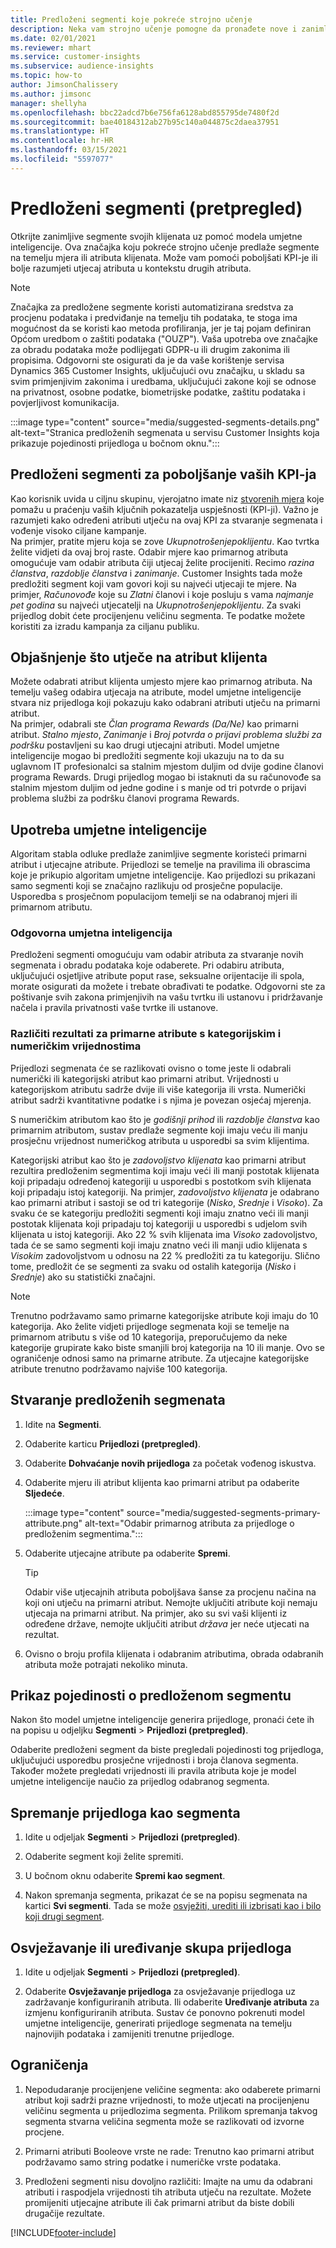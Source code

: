 ```yaml
---
title: Predloženi segmenti koje pokreće strojno učenje
description: Neka vam strojno učenje pomogne da pronađete nove i zanimljive segmente na temelju atributa klijenata.
ms.date: 02/01/2021
ms.reviewer: mhart
ms.service: customer-insights
ms.subservice: audience-insights
ms.topic: how-to
author: JimsonChalissery
ms.author: jimsonc
manager: shellyha
ms.openlocfilehash: bbc22adcd7b6e756fa6128abd855795de7480f2d
ms.sourcegitcommit: bae40184312ab27b95c140a044875c2daea37951
ms.translationtype: HT
ms.contentlocale: hr-HR
ms.lasthandoff: 03/15/2021
ms.locfileid: "5597077"
---
```

# <a name="suggested-segments-preview"></a>Predloženi segmenti (pretpregled)

Otkrijte zanimljive segmente svojih klijenata uz pomoć modela umjetne inteligencije. Ova značajka koju pokreće strojno učenje predlaže segmente na temelju mjera ili atributa klijenata. Može vam pomoći poboljšati KPI-je ili bolje razumjeti utjecaj atributa u kontekstu drugih atributa. 

> [!NOTE]
> Značajka za predložene segmente koristi automatizirana sredstva za procjenu podataka i predviđanje na temelju tih podataka, te stoga ima mogućnost da se koristi kao metoda profiliranja, jer je taj pojam definiran Općom uredbom o zaštiti podataka ("OUZP"). Vaša upotreba ove značajke za obradu podataka može podlijegati GDPR-u ili drugim zakonima ili propisima. Odgovorni ste osigurati da je da vaše korištenje servisa Dynamics 365 Customer Insights, uključujući ovu značajku, u skladu sa svim primjenjivim zakonima i uredbama, uključujući zakone koji se odnose na privatnost, osobne podatke, biometrijske podatke, zaštitu podataka i povjerljivost komunikacija.

:::image type="content" source="media/suggested-segments-details.png" alt-text="Stranica predloženih segmenata u servisu Customer Insights koja prikazuje pojedinosti prijedloga u bočnom oknu.":::

## <a name="suggested-segments-to-improve-your-kpis"></a>Predloženi segmenti za poboljšanje vaših KPI-ja

Kao korisnik uvida u ciljnu skupinu, vjerojatno imate niz [stvorenih mjera](measures.md) koje pomažu u praćenju vaših ključnih pokazatelja uspješnosti (KPI-ji). Važno je razumjeti kako određeni atributi utječu na ovaj KPI za stvaranje segmenata i vođenje visoko ciljane kampanje.   
Na primjer, pratite mjeru koja se zove *Ukupnotrošenjepoklijentu*. Kao tvrtka želite vidjeti da ovaj broj raste. Odabir mjere kao primarnog atributa omogućuje vam odabir atributa čiji utjecaj želite procijeniti. Recimo *razina članstva*, *razdoblje članstva* i *zanimanje*. Customer Insights tada može predložiti segment koji vam govori koji su najveći utjecaji te mjere. Na primjer, *Računovođe* koje su *Zlatni* članovi i koje posluju s vama *najmanje pet godina* su najveći utjecatelji na *Ukupnotrošenjepoklijentu*. Za svaki prijedlog dobit ćete procijenjenu veličinu segmenta. Te podatke možete koristiti za izradu kampanja za ciljanu publiku.

## <a name="understand-what-influences-a-customer-attribute"></a>Objašnjenje što utječe na atribut klijenta

Možete odabrati atribut klijenta umjesto mjere kao primarnog atributa. Na temelju vašeg odabira utjecaja na atribute, model umjetne inteligencije stvara niz prijedloga koji pokazuju kako odabrani atributi utječu na primarni atribut.   
Na primjer, odabrali ste *Član programa Rewards (Da/Ne)* kao primarni atribut. *Stalno mjesto*, *Zanimanje* i *Broj potvrda o prijavi problema službi za podršku* postavljeni su kao drugi utjecajni atributi. Model umjetne inteligencije mogao bi predložiti segmente koji ukazuju na to da su uglavnom IT profesionalci sa stalnim mjestom duljim od dvije godine članovi programa Rewards. Drugi prijedlog mogao bi istaknuti da su računovođe sa stalnim mjestom duljim od jedne godine i s manje od tri potvrde o prijavi problema službi za podršku članovi programa Rewards. 

## <a name="artificial-intelligence-usage"></a>Upotreba umjetne inteligencije

Algoritam stabla odluke predlaže zanimljive segmente koristeći primarni atribut i utjecajne atribute. Prijedlozi se temelje na pravilima ili obrascima koje je prikupio algoritam umjetne inteligencije. Kao prijedlozi su prikazani samo segmenti koji se značajno razlikuju od prosječne populacije. Usporedba s prosječnom populacijom temelji se na odabranoj mjeri ili primarnom atributu.

### <a name="responsible-ai"></a>Odgovorna umjetna inteligencija

Predloženi segmenti omogućuju vam odabir atributa za stvaranje novih segmenata i obradu podataka koje odaberete. Pri odabiru atributa, uključujući osjetljive atribute poput rase, seksualne orijentacije ili spola, morate osigurati da možete i trebate obrađivati te podatke. Odgovorni ste za poštivanje svih zakona primjenjivih na vašu tvrtku ili ustanovu i pridržavanje načela i pravila privatnosti vaše tvrtke ili ustanove.

### <a name="different-results-for-primary-attributes-with-categorical-and-numeric-values"></a>Različiti rezultati za primarne atribute s kategorijskim i numeričkim vrijednostima

Prijedlozi segmenata će se razlikovati ovisno o tome jeste li odabrali numerički ili kategorijski atribut kao primarni atribut. Vrijednosti u kategorijskom atributu sadrže dvije ili više kategorija ili vrsta. Numerički atribut sadrži kvantitativne podatke i s njima je povezan osjećaj mjerenja.

S numeričkim atributom kao što je *godišnji prihod* ili *razdoblje članstva* kao primarnim atributom, sustav predlaže segmente koji imaju veću ili manju prosječnu vrijednost numeričkog atributa u usporedbi sa svim klijentima.

Kategorijski atribut kao što je *zadovoljstvo klijenata* kao primarni atribut rezultira predloženim segmentima koji imaju veći ili manji postotak klijenata koji pripadaju određenoj kategoriji u usporedbi s postotkom svih klijenata koji pripadaju istoj kategoriji. Na primjer, *zadovoljstvo klijenata* je odabrano kao primarni atribut i sastoji se od tri kategorije (*Nisko*, *Srednje* i *Visoko*). Za svaku će se kategoriju predložiti segmenti koji imaju znatno veći ili manji postotak klijenata koji pripadaju toj kategoriji u usporedbi s udjelom svih klijenata u istoj kategoriji. Ako 22 % svih klijenata ima *Visoko* zadovoljstvo, tada će se samo segmenti koji imaju znatno veći ili manji udio klijenata s *Visokim* zadovoljstvom u odnosu na 22 % predložiti za tu kategoriju. Slično tome, predložit će se segmenti za svaku od ostalih kategorija (*Nisko* i *Srednje*) ako su statistički značajni.

> [!NOTE]
> Trenutno podržavamo samo primarne kategorijske atribute koji imaju do 10 kategorija. Ako želite vidjeti prijedloge segmenata koji se temelje na primarnom atributu s više od 10 kategorija, preporučujemo da neke kategorije grupirate kako biste smanjili broj kategorija na 10 ili manje. Ovo se ograničenje odnosi samo na primarne atribute. Za utjecajne kategorijske atribute trenutno podržavamo najviše 100 kategorija.

## <a name="generate-suggested-segments"></a>Stvaranje predloženih segmenata

1. Idite na **Segmenti**.

1. Odaberite karticu **Prijedlozi (pretpregled)**.

1. Odaberite **Dohvaćanje novih prijedloga** za početak vođenog iskustva.

1. Odaberite mjeru ili atribut klijenta kao primarni atribut pa odaberite **Sljedeće**.

   :::image type="content" source="media/suggested-segments-primary-attribute.png" alt-text="Odabir primarnog atributa za prijedloge o predloženim segmentima.":::

1. Odaberite utjecajne atribute pa odaberite **Spremi**.
   
   > [!TIP]
   > Odabir više utjecajnih atributa poboljšava šanse za procjenu načina na koji oni utječu na primarni atribut. Nemojte uključiti atribute koji nemaju utjecaja na primarni atribut. Na primjer, ako su svi vaši klijenti iz određene države, nemojte uključiti atribut *država* jer neće utjecati na rezultat.

1. Ovisno o broju profila klijenata i odabranim atributima, obrada odabranih atributa može potrajati nekoliko minuta. 

## <a name="view-details-of-a-suggested-segment"></a>Prikaz pojedinosti o predloženom segmentu

Nakon što model umjetne inteligencije generira prijedloge, pronaći ćete ih na popisu u odjeljku **Segmenti** > **Prijedlozi (pretpregled)**.
 
Odaberite predloženi segment da biste pregledali pojedinosti tog prijedloga, uključujući usporedbu prosječne vrijednosti i broja članova segmenta. Također možete pregledati vrijednosti ili pravila atributa koje je model umjetne inteligencije naučio za prijedlog odabranog segmenta.

## <a name="save-a-suggestion-as-a-segment"></a>Spremanje prijedloga kao segmenta

1. Idite u odjeljak **Segmenti** > **Prijedlozi (pretpregled)**.

1. Odaberite segment koji želite spremiti. 

1. U bočnom oknu odaberite **Spremi kao segment**. 

1. Nakon spremanja segmenta, prikazat će se na popisu segmenata na kartici **Svi segmenti**. Tada se može [osvježiti, urediti ili izbrisati kao i bilo koji drugi segment](segments.md).

## <a name="refresh-or-edit-a-set-of-suggestions"></a>Osvježavanje ili uređivanje skupa prijedloga

1. Idite u odjeljak **Segmenti** > **Prijedlozi (pretpregled)**.

1. Odaberite **Osvježavanje prijedloga** za osvježavanje prijedloga uz zadržavanje konfiguriranih atributa. Ili odaberite **Uređivanje atributa** za izmjenu konfiguriranih atributa. Sustav će ponovno pokrenuti model umjetne inteligencije, generirati prijedloge segmenata na temelju najnovijih podataka i zamijeniti trenutne prijedloge.

## <a name="limitations"></a>Ograničenja

1. Nepodudaranje procijenjene veličine segmenta: ako odaberete primarni atribut koji sadrži prazne vrijednosti, to može utjecati na procijenjenu veličinu segmenta u prijedlozima segmenta. Prilikom spremanja takvog segmenta stvarna veličina segmenta može se razlikovati od izvorne procjene.
 
2. Primarni atributi Booleove vrste ne rade: Trenutno kao primarni atribut podržavamo samo string podatke i numeričke vrste podataka.

3. Predloženi segmenti nisu dovoljno različiti: Imajte na umu da odabrani atributi i raspodjela vrijednosti tih atributa utječu na rezultate. Možete promijeniti utjecajne atribute ili čak primarni atribut da biste dobili drugačije rezultate.



[!INCLUDE[footer-include](../includes/footer-banner.md)]
